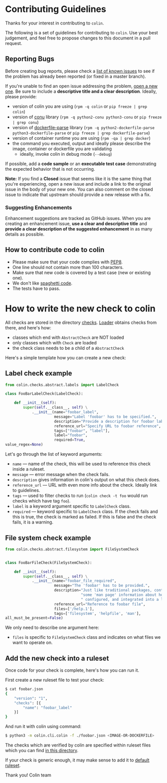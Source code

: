 # Contributing Guidelines

Thanks for your interest in contributing to `colin`.

The following is a set of guidelines for contributing to `colin`.
Use your best judgement, and feel free to propose changes to this document in a pull request.


## Reporting Bugs
Before creating bug reports, please check a [list of known issues](https://github.com/user-cont/colin/issues) to see
if the problem has already been reported (or fixed in a master branch).

If you're unable to find an open issue addressing the problem, [open a new one](https://github.com/user-cont/colin/issues/new).
Be sure to include a **descriptive title and a clear description**. Ideally, please provide:
 * version of colin you are using (`rpm -q colin` or `pip freeze | grep colin`)
 * version of [conu](https://github.com/fedora-modularity/conu) library (`rpm -q python2-conu python3-conu` or `pip freeze | grep conu`)
 * version of [dockerfile-parse](https://github.com/DBuildService/dockerfile-parse) library (`rpm -q python2-dockerfile-parse python3-dockerfile-parse` or `pip freeze | grep dockerfile-parse`)
 * version of container runtime you are using (`rpm -qa | grep docker`)
 * the command you executed, output and ideally please describe the image, container or dockerfile you are validating
   * ideally, invoke colin in debug mode (`--debug`)

If possible, add a **code sample** or an **executable test case** demonstrating the expected behavior that is not occurring.

**Note:** If you find a **Closed** issue that seems like it is the same thing that you're experiencing, open a new issue and include a link to the original issue in the body of your new one. You can also comment on the closed issue to indicate that upstream should provide a new release with a fix.

### Suggesting Enhancements

Enhancement suggestions are tracked as GitHub issues.
When you are creating an enhancement issue, **use a clear and descriptive title**
and **provide a clear description of the suggested enhancement**
in as many details as possible.

## How to contribute code to colin

* Please make sure that your code complies with [PEP8](https://www.python.org/dev/peps/pep-0008/).
* One line should not contain more than 100 characters.
* Make sure that new code is covered by a test case (new or existing one).
* We don't like [spaghetti code](https://en.wikipedia.org/wiki/Spaghetti_code).
* The tests have to pass.

# How to write the new check to colin
All checks are stored in the directory
[checks](https://github.com/user-cont/colin/tree/master/colin/checks).
[Loader](https://github.com/user-cont/colin/tree/master/colin/core/loader.py)
obtains checks from there, and here's how:
 * classes which end with `AbstractCheck` are NOT loaded
 * only classes which with `Check` are loaded
 * the check class needs to be a child of a `AbstractCheck`

Here's a simple template how you can create a new check:

## Label check example
```python
from colin.checks.abstract.labels import LabelCheck

class FooBarLabelCheck(LabelCheck):

    def __init__(self):
        super(self.__class__, self) \
            .__init__(name="foobar_label",
                      message="Label 'foobar' has to be specified.",
                      description="Provide a description for foobar label.",
                      reference_url="Specify URL to foobar reference",
                      tags=["foobar", "label"],
                      label="foobar",
                      required=True,
value_regex=None)
```

Let's go through the list of keyword arguments:

- `name` — name of the check, this will be used to reference this check inside a ruleset.
- `message` — error message when the check fails.
- `description` gives information in colin's output on what this check does.
- `reference_url` — URL with even more info about the check. Ideally link to guidelines.
- `tags` — used to filter checks to run (`colin check -t foo` would run checks which have tag `foo`).
- `label` is a keyword argument specific to `LabelCheck` class.
- `required` — keyword specific to `LabelCheck` class. If the check fails and this is true, the check is marked as failed. If this is false and the check fails, it is a warning.

## File system check example
```python
from colin.checks.abstract.filesystem import FileSystemCheck


class FooBarFileCheck(FileSystemCheck):

    def __init__(self):
        super(self.__class__, self) \
            .__init__(name="foobar_file_required",
                      message="The 'foobar' has to be provided.",
                      description="Just like traditional packages, containers need "
                                  "some 'man page' information about how they are to be used,"
                                  " configured, and integrated into a larger stack.",
                      reference_url="Reference to foobar file",
                      files=['/help.1'],
                      tags=['filesystem', 'helpfile', 'man'],
all_must_be_present=False)
```

We only need to describe one argument here:
- `files` is specific to `FileSystemCheck` class and indicates on what files we want to operate on.

## Add the new check into a ruleset
Once code for your check is complete, here's how you can run it.

First create a new ruleset file to test your check:
```bash
$ cat foobar.json
{
    "version": "1",
    "checks": [{
        "name": "foobar_label"
    }]
}
```

And run it with colin using command:

```bash
$ python3 -m colin.cli.colin -f ./foobar.json <IMAGE-OR-DOCKERFILE>
```

The checks which are verified by colin are specified within ruleset files which
you can find [in this
directory](https://github.com/user-cont/colin/tree/master/rulesets).

If your check is generic enough, it may make sense to add it to [default ruleset](https://github.com/user-cont/colin/blob/master/rulesets/default.json).


Thank you!
Colin team
